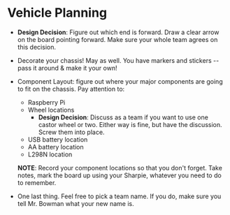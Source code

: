 # Vehicle Planning

* **Design Decision**: Figure out which end is forward. Draw a clear arrow on the board pointing forward. Make sure your whole team agrees on this decision.
* Decorate your chassis! May as well. You have markers and stickers -- pass it around & make it your own!
* Component Layout: figure out where your major components are going to fit on the chassis. Pay attention to:
    * Raspberry Pi
    * Wheel locations
        * **Design Decision**: Discuss as a team if you want to use one castor wheel or two. Either way is fine, but have the discussion. Screw them into place.
    * USB battery location
    * AA battery location
    * L298N location
    
    **NOTE**: Record your component locations so that you don't forget. Take notes, mark the board up using your Sharpie, whatever you need to do to remember.

* One last thing. Feel free to pick a team name. If you do, make sure you tell Mr. Bowman what your new name is.
